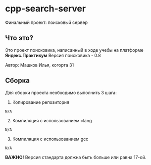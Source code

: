 # cpp-search-server
Финальный проект: поисковый сервер


## Что это?
Это проект поисковика, написанный в ходе учебы на платформе **Яндекс.Практикум**
Версия поисковика - 0.8

Автор: Машков Илья, когорта 31


## Сборка
Для сборки проекта необходимо выполнить 3 шага:

1. Копирование репозитория
```
N/A
```

2. Компиляция с использованием clang
```
N/A
```

3. Компиляция с использованием gcc
```
N/A
```

**ВАЖНО!** Версия стандарта должна быть больше или равна 17-ой.
